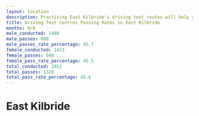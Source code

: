 ```yaml
---
layout: location
description: Practising East Kilbride's driving test routes will help you become more confident in your gear-changing abilities.
title: Driving Test Centres Passing Rates in East Kilbride
months: N/A
male_conducted: 1488
male_passes: 680
male_passes_rate_percentage: 45.7
female_conducted: 1423
female_passes: 648
female_pass_rate_percentage: 45.5
total_conducted: 2911
total_passes: 1328
total_pass_rate_percentage: 45.6
---
```


# East Kilbride
